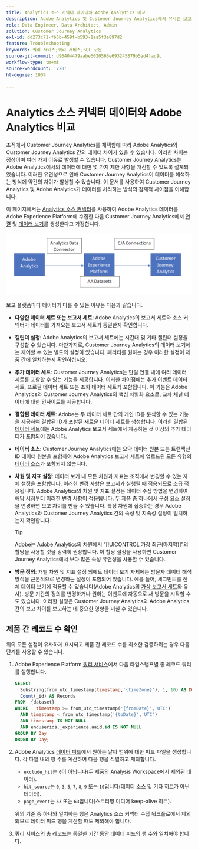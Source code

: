 ```yaml
---
title: Analytics 소스 커넥터 데이터와 Adobe Analytics 비교
description: Adobe Analytics 및 Customer Journey Analytics에서 유사한 보고서를 보는 경우 데이터의 차이점을 이해합니다.
role: Data Engineer, Data Architect, Admin
solution: Customer Journey Analytics
exl-id: dd273c71-fb5b-459f-b593-1aa5f3e897d2
feature: Troubleshooting
keywords: 쿼리 서비스;쿼리 서비스;SQL 구문
source-git-commit: d96404479aabe6020566e693245879b5ad4fad9c
workflow-type: tm+mt
source-wordcount: '720'
ht-degree: 100%

---
```


# Analytics 소스 커넥터 데이터와 Adobe Analytics 비교

조직에서 Customer Journey Analytics를 채택함에 따라 Adobe Analytics와 Customer Journey Analytics 간의 데이터 차이가 있을 수 있습니다. 이러한 차이는 정상이며 여러 가지 이유로 발생할 수 있습니다. Customer Journey Analytics는 Adobe Analytics에서의 데이터에 대한 몇 가지 제한 사항을 개선할 수 있도록 설계되었습니다. 이러한 유연성으로 인해 Customer Journey Analytics이 데이터를 해석하는 방식에 약간의 차이가 발생할 수 있습니다. 이 문서를 사용하여 Customer Journey Analytics 및 Adobe Analytics가 데이터를 처리하는 방식의 잠재적 차이점을 이해합니다.

이 페이지에서는 [Analytics 소스 커넥터](https://experienceleague.adobe.com/docs/experience-platform/sources/ui-tutorials/create/adobe-applications/analytics.html)를 사용하여 Adobe Analytics 데이터를 Adobe Experience Platform에 수집한 다음 Customer Journey Analytics에서 [연결](/help/connections/overview.md) 및 [데이터 보기](/help/data-views/data-views.md)를 생성한다고 가정합니다.

![해당 데이터는 Adobe Analytics에서 데이터 커넥터를 통해 Adobe Experience Platform으로, 그리고 CJA 연결을 사용하여 Custoer Journey Analytics로 이동합니다.](assets/compare.png)

보고 플랫폼마다 데이터가 다를 수 있는 이유는 다음과 같습니다.

* **다양한 데이터 세트 또는 보고서 세트**: Adobe Analytics의 보고서 세트와 소스 커넥터가 데이터를 가져오는 보고서 세트가 동일한지 확인합니다.
* **캘린더 설정**: Adobe Analytics의 보고서 세트에는 시간대 및 기타 캘린더 설정을 구성할 수 있습니다. 마찬가지로, Customer Journey Analytics의 데이터 보기에는 제어할 수 있는 별도의 설정이 있습니다. 패리티를 원하는 경우 이러한 설정이 제품 간에 일치하는지 확인하십시오.
* **추가 데이터 세트**: Customer Journey Analytics는 단일 연결 내에 여러 데이터 세트를 포함할 수 있는 기능을 제공합니다. 이러한 차이점에는 추가 이벤트 데이터 세트, 프로필 데이터 세트 또는 조회 데이터 세트가 포함됩니다. 이 기능은 Adobe Analytics와 Customer Journey Analytics의 핵심 차별화 요소로, 교차 채널 데이터에 대한 인사이트를 제공합니다.
* **결합된 데이터 세트**: Adobe는 두 데이터 세트 간의 개인 ID를 분석할 수 있는 기능을 제공하여 결합된 ID가 포함된 새로운 데이터 세트를 생성합니다. 이러한 [결합된 데이터 세트](/help/stitching/overview.md)에는 Adobe Analytics 보고서 세트에서 제공하는 것 이상의 추가 데이터가 포함되어 있습니다.
* **데이터 소스**: Customer Journey Analytics에는 요약 데이터 원본 또는 트랜잭션 ID 데이터 원본을 포함하여 Adobe Analytics 보고서 세트에 업로드된 모든 유형의 [데이터 소스](https://experienceleague.adobe.com/ko/docs/analytics/import/data-sources/overview)가 포함되지 않습니다.
* **차원 및 지표 설정**: 데이터 보기 내 모든 차원과 지표는 조직에서 변경할 수 있는 자체 설정을 포함합니다. 이러한 변경 사항은 보고서가 실행될 때 적용되므로 소급 적용됩니다. Adobe Analytics의 차원 및 지표 설정은 데이터 수집 방법을 변경하여 해당 시점부터 이러한 변경 사항이 적용됩니다. 두 제품 중 하나에서 구성 요소 설정을 변경하면 보고 차이를 만들 수 있습니다. 특정 차원에 집중하는 경우 Adobe Analytics와 Customer Journey Analytics 간의 속성 및 지속성 설정이 일치하는지 확인합니다.

  >[!TIP]
  >
  >Adobe는 Adobe Analytics의 차원에서 “[!UICONTROL 가장 최근(마지막)]”의 할당을 사용할 것을 강력히 권장합니다. 이 할당 설정을 사용하면 Customer Journey Analytics에서 보다 많은 속성 유연성을 사용할 수 있습니다.

* **방문 정의**: 개별 차원 및 지표 설정 외에도 데이터 보기 자체에는 방문자 데이터 해석 방식을 근본적으로 변경하는 설정이 포함되어 있습니다. 예를 들어, 세그먼트를 전체 데이터 보기에 적용할 수 있습니다(Adobe Analytics의 [가상 보고서 세트](https://experienceleague.adobe.com/ko/docs/analytics/components/virtual-report-suites/vrs-about)와 유사). 방문 기간의 정의를 변경하거나 원하는 이벤트에 자동으로 새 방문을 시작할 수도 있습니다. 이러한 설정은 Customer Journey Analytics와 Adobe Analytics 간의 보고 차이를 보고하는 데 중요한 영향을 미칠 수 있습니다.

## 제품 간 레코드 수 확인

위의 모든 설정이 유사하게 표시되고 제품 간 레코드 수를 최소한 검증하려는 경우 다음 단계를 사용할 수 있습니다.

1. Adobe Experience Platform [쿼리 서비스](https://experienceleague.adobe.com/ko/docs/experience-platform/query/home)에서 다음 타임스탬프별 총 레코드 쿼리를 실행합니다.

   ```sql
   SELECT
     Substring(from_utc_timestamp(timestamp,'{timeZone}'), 1, 10) AS Day,
     Count(_id) AS Records
   FROM  {dataset}
   WHERE   timestamp >= from_utc_timestamp('{fromDate}','UTC')
     AND timestamp < from_utc_timestamp('{toDate}','UTC')
     AND timestamp IS NOT NULL
     AND enduserids._experience.aaid.id IS NOT NULL
   GROUP BY Day
   ORDER BY Day;
   ```

1. Adobe Analytics [데이터 피드](https://experienceleague.adobe.com/ko/docs/analytics/export/analytics-data-feed/data-feed-overview)에서 원하는 날짜 범위에 대한 피드 파일을 생성합니다. 각 파일 내의 행 수를 계산하여 다음 행을 식별하고 제외합니다.

   * `exclude_hit`는 `0`이 아닙니다(두 제품의 Analysis Workspace에서 제외된 데이터).
   * `hit_source`는 `0`, `3`, `5`, `7`, `8`, `9` 또는 `10`입니다(데이터 소스 및 기타 히트가 아닌 데이터).
   * `page_event`는 `53` 또는 `63`입니다(스트리밍 미디어 keep-alive 히트).

   위의 기준 중 하나와 일치하는 행은 Analytics 소스 커넥터 수집 워크플로에서 제외되므로 데이터 피드 행을 계산할 때도 제외해야 합니다.

1. 쿼리 서비스의 총 레코드는 동일한 기간 동안 데이터 피드의 행 수와 일치해야 합니다.
